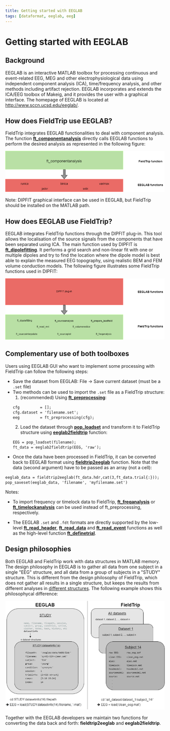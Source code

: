 ```yaml
---
title: Getting started with EEGLAB
tags: [dataformat, eeglab, eeg]
---
```


# Getting started with EEGLAB

## Background

EEGLAB is an interactive MATLAB toolbox for processing continuous and event-related EEG, MEG and other electrophysiological data using independent component analysis (ICA), time/frequency analysis, and other methods including artifact rejection. EEGLAB incorporates and extends the ICA/EEG toolbox of Makeig, and it provides the user with a graphical interface. The homepage of EEGLAB is located at <http://www.sccn.ucsd.edu/eeglab/>.

## How does FieldTrip use EEGLAB?

FieldTrip integrates EEGLAB functionalities to deal with component analysis. The function **[ft_componentanalysis](https://github.com/fieldtrip/fieldtrip/blob/release/ft_componentanalysis.m)** directly calls EEGLAB functions to perform the desired analysis as represented in the following figure:

![How does FieldTrip use EEGLAB](/assets/img/getting_started/eeglab/FieldTrip_uses_EEGLAB.png)

Note: DIPFIT graphical interface can be used in EEGLAB, but FieldTrip should be installed on the MATLAB path.

## How does EEGLAB use FieldTrip?

EEGLAB integrates FieldTrip functions through the DIPFIT plug-in. This tool allows the localisation of the source signals from the components that have been separated using ICA. The main function used by DIPFIT is **[ft_dipolefitting](https://github.com/fieldtrip/fieldtrip/blob/release/ft_dipolefitting.m)**. It performs a grid search and non-linear fit with one or multiple dipoles and try to find the location where the dipole model is best able to explain the measured EEG topography, using realistic BEM and FEM volume conduction models.
The following figure illustrates some FieldTrip functions used in DIPFIT:

![How does EEGLAB use FieldTrip](/assets/img/getting_started/eeglab/EEGLAB_uses_FieldTrip.png)


## Complementary use of both toolboxes

Users using EEGLAB GUI who want to implement some processing with FieldTrip can follow the following steps:
- Save the dataset from EEGLAB: File → Save current dataset (must be a `.set` file)
- Two methods can be used to import the `.set` file as a FieldTrip structure:
	1. (recommended) Using **[ft_preprocessing](https://github.com/fieldtrip/fieldtrip/blob/release/ft_preprocessing.m)**:
	```
	cfg 		= [];
	cfg.dataset = 'filename.set';
	eeg 		= ft_preprocessing(cfg);
	```
	2. Load the dataset through **[pop_loadset](https://sccn.ucsd.edu/~arno/eeglab/auto/pop_loadset.html)** and transform it to FieldTrip structure using **[eeglab2fieldtrip](https://github.com/fieldtrip/fieldtrip/blob/release/external/eeglab/eeglab2fieldtrip.m)** function:
	```
	EEG = pop_loadset(filename);
	ft_data = eeglab2fieldtrip(EEG, 'raw');
	```
- Once the data have been processed in FieldTrip, it can be converted back to EEGLAB format using **[fieldtrip2eeglab](https://github.com/fieldtrip/fieldtrip/blob/release/external/eeglab/eeglab2fieldtrip.m)** function. Note that the data (second argument) have to be passed as an array (not a cell):
```
eeglab_data = fieldtrip2eeglab(ft_data.hdr,cat(3,ft_data.trial{:}));
pop_saveset(eeglab_data, 'filename', 'myfilename.set')
```

Notes: 
- To import frequency or timelock data to FieldTrip, **[ft_freqanalysis](https://github.com/fieldtrip/fieldtrip/blob/release/ft_freqanalysis.m)** or **[ft_timelockanalysis](https://github.com/fieldtrip/fieldtrip/blob/release/ft_timelockanalysis.m)** can be used instead of ft_preprocessing, respectively.

- The EEGLAB `.set` and `.fdt` formats are directly supported by the low-level **[ft_read_header](https://github.com/fieldtrip/fieldtrip/blob/release/fileio/ft_read_header.m)**, **[ft_read_data](https://github.com/fieldtrip/fieldtrip/blob/release/fileio/ft_read_data.m)** and **[ft_read_event](https://github.com/fieldtrip/fieldtrip/blob/release/fileio/ft_read_event.m)** functions as well as the high-level function **[ft_definetrial](https://github.com/fieldtrip/fieldtrip/blob/release/ft_definetrial.m)**.

## Design philosophies

Both EEGLAB and FieldTrip work with data structures in MATLAB memory. The design philosophy in EEGLAB is to gather all data from one subject in a single "EEG" structure, and all data from a group of subjects in a "STUDY" structure. This is different from the design philosophy of FieldTrip, which does not gather all results in a single structure, but keeps the results from different analyses in [different structures](/faq/how_are_the_various_data_structures_defined). The following example shows this philosophycal difference:

![FieldTrip-EEGLAB philosophy](/assets/img/getting_started/eeglab/eeglab_FieldTrip_philosophy.png)


Together with the EEGLAB developers we maintain two functions for converting the data back and forth: **fieldtrip2eeglab** and **eeglab2fieldtrip**.